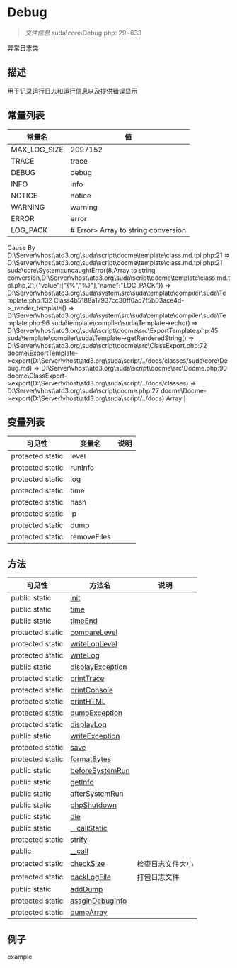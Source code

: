 #  Debug 

> *文件信息* suda\core\Debug.php: 29~633


异常日志类


## 描述



用于记录运行日志和运行信息以及提供错误显示
## 常量列表
| 常量名  |  值|
|--------|----|
|MAX_LOG_SIZE | 2097152 | 
|TRACE | trace | 
|DEBUG | debug | 
|INFO | info | 
|NOTICE | notice | 
|WARNING | warning | 
|ERROR | error | 
|LOG_PACK | # Error> Array to string conversion
  Cause By D:\Server\vhost\atd3.org\suda\script\docme\template\class.md.tpl.php:21
    => D:\Server\vhost\atd3.org\suda\script\docme\template\class.md.tpl.php:21 suda\core\System::uncaughtError(8,Array to string conversion,D:\Server\vhost\atd3.org\suda\script\docme\template\class.md.tpl.php,21,{"value":["{%","%}"],"name":"LOG_PACK"})
    => D:\Server\vhost\atd3.org\suda\system\src\suda\template\compiler\suda\Template.php:132 Class4b5188a17937cc30ff0ad7f5b03ace4d->_render_template()
    => D:\Server\vhost\atd3.org\suda\system\src\suda\template\compiler\suda\Template.php:96 suda\template\compiler\suda\Template->echo()
    => D:\Server\vhost\atd3.org\suda\script\docme\src\ExportTemplate.php:45 suda\template\compiler\suda\Template->getRenderedString()
    => D:\Server\vhost\atd3.org\suda\script\docme\src\ClassExport.php:72 docme\ExportTemplate->export(D:\Server\vhost\atd3.org\suda\script/../docs/classes/suda\core\Debug.md)
    => D:\Server\vhost\atd3.org\suda\script\docme\src\Docme.php:90 docme\ClassExport->export(D:\Server\vhost\atd3.org\suda\script/../docs/classes)
    => D:\Server\vhost\atd3.org\suda\script\docme.php:27 docme\Docme->export(D:\Server\vhost\atd3.org\suda\script/../docs)
Array | 


## 变量列表
| 可见性 |  变量名   | 说明 |
|--------|----|------|
| protected  static  | level | | 
| protected  static  | runInfo | | 
| protected  static  | log | | 
| protected  static  | time | | 
| protected  static  | hash | | 
| protected  static  | ip | | 
| protected  static  | dump | | 
| protected  static  | removeFiles | | 

## 方法

| 可见性 | 方法名 | 说明 |
|--------|-------|------|
|  public  static|[init](Debug/init.md) |  |
|  public  static|[time](Debug/time.md) |  |
|  public  static|[timeEnd](Debug/timeEnd.md) |  |
|  protected  static|[compareLevel](Debug/compareLevel.md) |  |
|  protected  static|[writeLogLevel](Debug/writeLogLevel.md) |  |
|  protected  static|[writeLog](Debug/writeLog.md) |  |
|  public  static|[displayException](Debug/displayException.md) |  |
|  protected  static|[printTrace](Debug/printTrace.md) |  |
|  protected  static|[printConsole](Debug/printConsole.md) |  |
|  protected  static|[printHTML](Debug/printHTML.md) |  |
|  protected  static|[dumpException](Debug/dumpException.md) |  |
|  protected  static|[displayLog](Debug/displayLog.md) |  |
|  public  static|[writeException](Debug/writeException.md) |  |
|  protected  static|[save](Debug/save.md) |  |
|  protected  static|[formatBytes](Debug/formatBytes.md) |  |
|  public  static|[beforeSystemRun](Debug/beforeSystemRun.md) |  |
|  public  static|[getInfo](Debug/getInfo.md) |  |
|  public  static|[afterSystemRun](Debug/afterSystemRun.md) |  |
|  public  static|[phpShutdown](Debug/phpShutdown.md) |  |
|  public  static|[die](Debug/die.md) |  |
|  public  static|[__callStatic](Debug/__callStatic.md) |  |
|  protected  static|[strify](Debug/strify.md) |  |
|  public  |[__call](Debug/__call.md) |  |
|  protected  static|[checkSize](Debug/checkSize.md) | 检查日志文件大小 |
|  protected  static|[packLogFile](Debug/packLogFile.md) | 打包日志文件 |
|  public  static|[addDump](Debug/addDump.md) |  |
|  protected  static|[assginDebugInfo](Debug/assginDebugInfo.md) |  |
|  protected  static|[dumpArray](Debug/dumpArray.md) |  |
 

## 例子

example